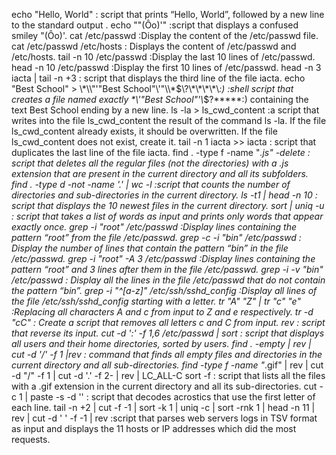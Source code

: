 echo "Hello, World" : script that prints “Hello, World”, followed by a new line to the standard output .
echo "\"(Ôo)'" :script that displays a confused smiley "(Ôo)'.
cat /etc/passwd :Display the content of the /etc/passwd file.
cat /etc/passwd /etc/hosts : Displays the content of /etc/passwd and /etc/hosts.
tail -n 10 /etc/passwd :Display the last 10 lines of /etc/passwd.
head -n 10 /etc/passwd :Display the first 10 lines of /etc/passwd.
head -n 3 iacta | tail -n +3 : script that displays the third line of the file iacta.
echo "Best School" > \\\*\\\\"'\"Best School\"\\'"\\\\\*\$\\\?\\\*\\\*\\\*\\\*\\*\:\) :shell script that creates a file named exactly \*\\'"Best School"\'\\*$\?\*\*\*\*\*:) containing the text Best School ending by a new line.
ls -la > ls_cwd_content :a script that writes into the file ls_cwd_content the result of the command ls -la. If the file ls_cwd_content already exists, it should be overwritten. If the file ls_cwd_content does not exist, create it.
tail -n 1 iacta >> iacta : script that duplicates the last line of the file iacta.
find . -type f -name "*.js" -delete : script that deletes all the regular files (not the directories) with a .js extension that are present in the current directory and all its subfolders.
find . -type d -not -name '.' | wc -l :script that counts the number of directories and sub-directories in the current directory.
ls -t1 | head -n 10 : script that displays the 10 newest files in the current directory.
sort | uniq -u : script that takes a list of words as input and prints only words that appear exactly once.
grep -i "root"  /etc/passwd :Display lines containing the pattern “root” from the file /etc/passwd.
grep -c -i "bin" /etc/passwd : Display the number of lines that contain the pattern “bin” in the file /etc/passwd.
grep -i "root" -A 3 /etc/passwd :Display lines containing the pattern “root” and 3 lines after them in the file /etc/passwd.
grep -i -v "bin" /etc/passwd : Display all the lines in the file /etc/passwd that do not contain the pattern “bin”.
grep -i "^[a-z]" /etc/ssh/sshd_config :Display all lines of the file /etc/ssh/sshd_config starting with a letter.
tr "A" "Z" | tr "c" "e" :Replacing all characters A and c from input to Z and e respectively.
tr -d "cC" : Create a script that removes all letters c and C from input.
rev : script that reverse its input.
cut -d ':' -f 1,6 /etc/passwd | sort : script that displays all users and their home directories, sorted by users.
find . -empty | rev | cut -d '/' -f 1 |rev :  command that finds all empty files and directories in the current directory and all sub-directories.
find -type f -name "*.gif" | rev | cut -d "/" -f 1 | cut  -d '.'  -f  2- | rev | LC_ALL-C sort -f : script that lists all the files with a .gif extension in the current directory and all its sub-directories.
cut -c 1 | paste -s -d '' :  script that decodes acrostics that use the first letter of each line.
tail -n +2 | cut -f -1 | sort -k 1 | uniq -c | sort -rnk 1 | head -n 11 | rev | cut -d ' ' -f -1 | rev :script that parses web servers logs in TSV format as input and displays the 11 hosts or IP addresses which did the most requests.

